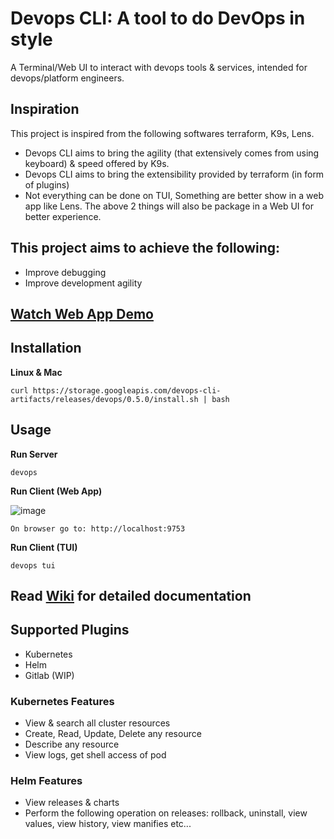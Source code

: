 # Devops CLI: A tool to do DevOps in style

A Terminal/Web UI to interact with devops tools & services, intended for devops/platform engineers.

## Inspiration
This project is inspired from the following softwares terraform, K9s, Lens. 
- Devops CLI aims to bring the agility (that extensively comes from using keyboard) & speed offered by K9s.
- Devops CLI aims to bring the extensibility provided by terraform (in form of plugins)
- Not everything can be done on TUI, Something are better show in a web app like Lens. The above 2 things will also be package in a Web UI for better experience.

## This project aims to achieve the following:
- Improve debugging
- Improve development agility

## [Watch Web App Demo](https://youtu.be/DtQnuSDmodg)

## Installation
**Linux & Mac**

`curl https://storage.googleapis.com/devops-cli-artifacts/releases/devops/0.5.0/install.sh | bash`

## Usage

**Run Server**

`devops`

**Run Client (Web App)**

![image](https://user-images.githubusercontent.com/24411676/230721653-a57f0eea-7629-4839-ba32-1eb6cb77415f.png)


`On browser go to: http://localhost:9753`

**Run Client (TUI)**

`devops tui`

## Read [Wiki](https://github.com/sharadregoti/devops-cli/wiki) for detailed documentation 

## Supported Plugins
- Kubernetes
- Helm
- Gitlab (WIP)

### Kubernetes Features
- View & search all cluster resources
- Create, Read, Update, Delete any resource
- Describe any resource
- View logs, get shell access of pod

### Helm Features
- View releases & charts
- Perform the following operation on releases: rollback, uninstall, view values, view history, view manifies etc...
